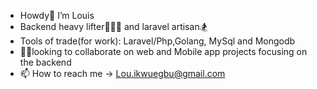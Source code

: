 - Howdy🤠 I’m Louis
- Backend heavy lifter🏋🏽‍♂️ and laravel artisan🏂
- Tools of trade(for work): Laravel/Php,Golang, MySql and Mongodb
- 🤝🏾looking to collaborate on web and Mobile app projects focusing on the backend
- 📫 How to reach me -> Lou.ikwuegbu@gmail.com

<!---
LusBlack/LusBlack is a ✨ special ✨ repository because its `README.md` (this file) appears on your GitHub profile.
You can click the Preview link to take a look at your changes.
--->
